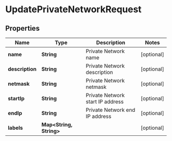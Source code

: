 

# UpdatePrivateNetworkRequest


## Properties

| Name | Type | Description | Notes |
|------------ | ------------- | ------------- | -------------|
|**name** | **String** | Private Network name |  [optional] |
|**description** | **String** | Private Network description |  [optional] |
|**netmask** | **String** | Private Network netmask |  [optional] |
|**startIp** | **String** | Private Network start IP address |  [optional] |
|**endIp** | **String** | Private Network end IP address |  [optional] |
|**labels** | **Map&lt;String, String&gt;** |  |  [optional] |



